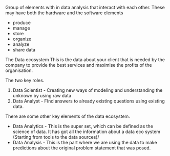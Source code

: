 Group of elements with in data analysis that interact with each other. These may have both the hardware and the software elements 
- produce
- manage
- store
- organize
- analyze 
- share data

The Data ecosystem 
This is the data about your client that is needed by the company to provide the best services and maximise the profits of the organisation.

The two key roles.

1. Data Scientist - Creating new ways of modeling and understanding the unknown by using raw data
2. Data Analyst - FInd answers to already existing questions using existing data.

There are some other key elements of the data ecosystem.
- Data Analytics - This is the super set, which can be defined as the science of data. It has got all the information about a data eco system (Starting  from tools to the data sources)/
- Data Analysis - This is the part where we are using the data to make predictions about the original problem statement that was posed.